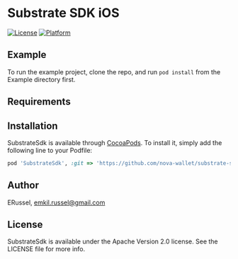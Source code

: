 # Substrate SDK iOS

[![License](https://img.shields.io/cocoapods/l/SubstrateSdk.svg?style=flat)](https://github.com/nova-wallet/substrate-sdk-ios)
[![Platform](https://img.shields.io/cocoapods/p/SubstrateSdk.svg?style=flat)](https://github.com/nova-wallet/substrate-sdk-ios)

## Example

To run the example project, clone the repo, and run `pod install` from the Example directory first.

## Requirements

## Installation

SubstrateSdk is available through [CocoaPods](https://cocoapods.org). To install
it, simply add the following line to your Podfile:

```ruby
pod 'SubstrateSdk', :git => 'https://github.com/nova-wallet/substrate-sdk-ios.git', :tag => '1.1.0'
```

## Author

ERussel, emkil.russel@gmail.com

## License

SubstrateSdk is available under the Apache Version 2.0 license. See the LICENSE file for more info.
